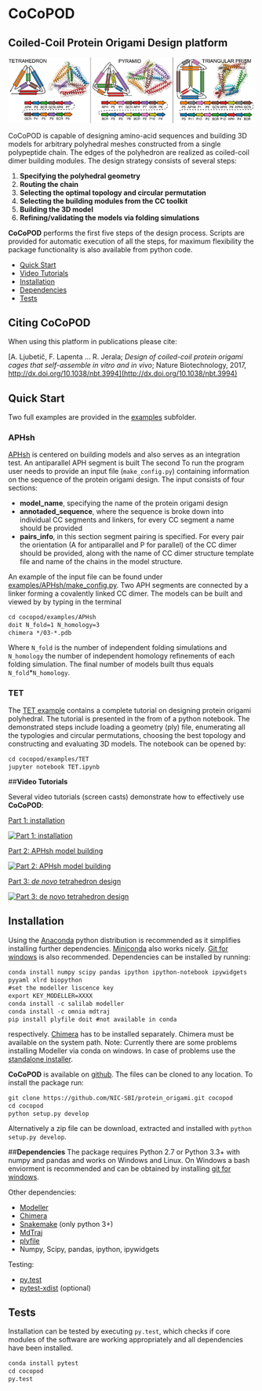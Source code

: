 # **CoCoPOD**                                 
## Coiled-Coil Protein Origami Design platform

![Images of designed protein origami](images/for-readme.png)

CoCoPOD is capable of designing amino-acid sequences and building 3D models for arbitrary polyhedral meshes constructed from a single polypeptide chain. The edges of the polyhedron are realized as coiled-coil dimer building modules. The design strategy consists of several steps:

1.	**Specifying the polyhedral geometry**
2.	**Routing the chain**
3.	**Selecting the optimal topology and circular permutation** 
4.	**Selecting the building modules from the CC toolkit**
5.	**Building the 3D model**
6.	**Refining/validating the models via folding simulations** 

**CoCoPOD** performs the first five steps of the design process.  Scripts are provided for automatic execution of all the steps, for maximum flexibility the package functionality is also available from python code.

- [Quick Start](#tut)
- [Video Tutorials](#vtut)
- [Installation](#install)
- [Dependencies](#deps)
- [Tests](#tests)

## Citing CoCoPOD

When using this platform in publications please cite:

[A. Ljubetič, F. Lapenta ... R. Jerala; *Design of coiled-coil protein origami cages that self-assemble in vitro and in vivo*; Nature Biotechnology, 2017, http://dx.doi.org/10.1038/nbt.3994](http://dx.doi.org/10.1038/nbt.3994)  

<a name="tut"></a>
## Quick Start


Two full examples are provided in the [examples](examples/) subfolder. 
### APHsh
[APHsh](examples/APHsh/make_config.py) is centered on building models and also serves as an integration test. An antiparallel APH segment is built  The second 
To run the program user needs to provide an input file (`make_config.py`) containing information on the sequence of the protein origami design. The input consists of four sections:

* **model_name**, specifying the name of the protein origami design 
* **annotaded_sequence**, where the sequence is broke down into individual CC segments and linkers, for every CC segment a name should be provided
* **pairs_info**, in this section segment pairing is specified. For every pair the orientation (A for antiparallel and P for parallel) of the CC dimer should be provided, along with the name of CC dimer structure template file and name of the chains in the model structure.

An example of the input file can be found under [examples/APHsh/make_config.py](examples/APHsh/make_config.py). Two APH segments are connected by a linker forming a covalently linked CC dimer. 
The models can be built and viewed by by typing in the terminal

	cd cocopod/examples/APHsh	
	doit N_fold=1 N_homology=3
	chimera */03-*.pdb

Where `N_fold` is the number of independent folding simulations and `N_homology` the number of independent homology refinements of each folding simulation. The final number of models built thus equals `N_fold`*`N_homology`.

### TET
The [TET example](examples/TET/TET.ipynb) contains a complete tutorial on designing protein origami polyhedral. The tutorial is presented in the from of a python notebook.  The demonstrated steps include loading a geometry (ply) file, enumerating all the typologies and circular permutations, choosing the best topology and constructing and evaluating 3D models. The notebook can be opened by:

	cd cocopod/examples/TET	
	jupyter notebook TET.ipynb
		 

<a name="vtut"></a>
##**Video Tutorials** 

Several video tutorials (screen casts) demonstrate how to effectively use **CoCoPOD**:

[Part 1: installation](https://www.youtube.com/watch?v=lvTj_qRppME)

[![Part 1: installation](http://img.youtube.com/vi/lvTj_qRppME/2.jpg)](http://www.youtube.com/watch?v=lvTj_qRppME)

[Part 2: APHsh model building](https://www.youtube.com/watch?v=1Qa85p165Bk)

[![Part 2: APHsh model building](http://img.youtube.com/vi/1Qa85p165Bk/3.jpg)](http://www.youtube.com/watch?v=1Qa85p165Bk)

[Part 3: _de novo_ tetrahedron design](https://www.youtube.com/watch?v=-aD7mz4-XeY)

[![Part 3: de novo tetrahedron design](http://img.youtube.com/vi/-aD7mz4-XeY/3.jpg)](http://www.youtube.com/watch?v=-aD7mz4-XeY)

 


<a name="install"></a>
## Installation

Using the [Anaconda](https://www.continuum.io/downloads) python distribution is recommended as it simplifies installing further dependencies. [Miniconda](http://conda.pydata.org/miniconda.html) also works nicely. [Git for windows](https://git-scm.com/download/win) is also recommended. Dependencies can be installed by running:

	conda install numpy scipy pandas ipython ipython-notebook ipywidgets pyyaml xlrd biopython
	#set the modeller liscence key
	export KEY_MODELLER=XXXX
	conda install -c salilab modeller
	conda install -c omnia mdtraj 
	pip install plyfile doit #not available in conda


respectively. [Chimera](https://www.cgl.ucsf.edu/chimera/download.html) has to be installed separately. Chimera must be available on the system path.
Note: Currently there are some problems installing Modeller via conda on windows. In case of problems use the [standalone installer](https://salilab.org/modeller/download_installation.html).

**CoCoPOD** is available on [github](https://github.com/NIC-SBI/protein_origami). The files can be cloned to any location. To install the package run:

	git clone https://github.com/NIC-SBI/protein_origami.git cocopod	
	cd cocopod
	python setup.py develop

Alternatively a zip file can be download, extracted and installed with `python setup.py develop`.


<a name="deps"></a>
##**Dependencies**
The package requires Python 2.7 or Python 3.3+ with numpy and pandas and works on Windows and Linux. On Windows a bash enviorment is recommended and can be obtained by installing [git for windows](https://git-scm.com/download/win).  

Other dependencies:

* [Modeller](https://salilab.org/modeller/)
* [Chimera](https://www.cgl.ucsf.edu/chimera)
* [Snakemake](https://bitbucket.org/snakemake/snakemake/wiki/Home) (only python 3+)
* [MdTraj](http://mdtraj.org)
* [plyfile](https://github.com/dranjan/python-plyfile)
* Numpy, Scipy, pandas, ipython, ipywidgets

Testing:

* [py.test](http://docs.pytest.org/en/latest/)
* [pytest-xdist](https://pypi.python.org/pypi/pytest-xdist) (optional)

<a name="tests"></a>
## Tests
Installation can be tested by executing `py.test`, which checks if core modules of the software are working appropriately and all dependencies have been installed.

	conda install pytest
	cd cocopod	
	py.test	




